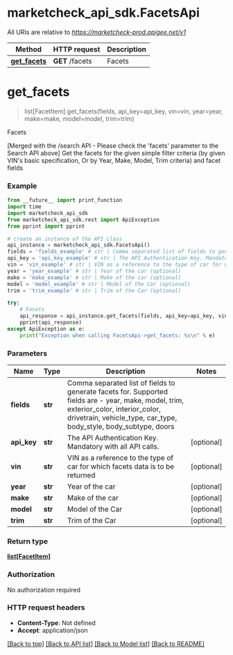 # marketcheck_api_sdk.FacetsApi

All URIs are relative to *https://marketcheck-prod.apigee.net/v1*

Method | HTTP request | Description
------------- | ------------- | -------------
[**get_facets**](FacetsApi.md#get_facets) | **GET** /facets | Facets


# **get_facets**
> list[FacetItem] get_facets(fields, api_key=api_key, vin=vin, year=year, make=make, model=model, trim=trim)

Facets

[Merged with the /search API - Please check the 'facets' parameter to the Search API above] Get the facets for the given simple filter criteria (by given VIN's basic specification, Or by Year, Make, Model, Trim criteria) and facet fields

### Example
```python
from __future__ import print_function
import time
import marketcheck_api_sdk
from marketcheck_api_sdk.rest import ApiException
from pprint import pprint

# create an instance of the API class
api_instance = marketcheck_api_sdk.FacetsApi()
fields = 'fields_example' # str | Comma separated list of fields to generate facets for. Supported fields are - year, make, model, trim, exterior_color, interior_color, drivetrain, vehicle_type, car_type, body_style, body_subtype, doors
api_key = 'api_key_example' # str | The API Authentication Key. Mandatory with all API calls. (optional)
vin = 'vin_example' # str | VIN as a reference to the type of car for which facets data is to be returned (optional)
year = 'year_example' # str | Year of the car (optional)
make = 'make_example' # str | Make of the car (optional)
model = 'model_example' # str | Model of the Car (optional)
trim = 'trim_example' # str | Trim of the Car (optional)

try:
    # Facets
    api_response = api_instance.get_facets(fields, api_key=api_key, vin=vin, year=year, make=make, model=model, trim=trim)
    pprint(api_response)
except ApiException as e:
    print("Exception when calling FacetsApi->get_facets: %s\n" % e)
```

### Parameters

Name | Type | Description  | Notes
------------- | ------------- | ------------- | -------------
 **fields** | **str**| Comma separated list of fields to generate facets for. Supported fields are - year, make, model, trim, exterior_color, interior_color, drivetrain, vehicle_type, car_type, body_style, body_subtype, doors | 
 **api_key** | **str**| The API Authentication Key. Mandatory with all API calls. | [optional] 
 **vin** | **str**| VIN as a reference to the type of car for which facets data is to be returned | [optional] 
 **year** | **str**| Year of the car | [optional] 
 **make** | **str**| Make of the car | [optional] 
 **model** | **str**| Model of the Car | [optional] 
 **trim** | **str**| Trim of the Car | [optional] 

### Return type

[**list[FacetItem]**](FacetItem.md)

### Authorization

No authorization required

### HTTP request headers

 - **Content-Type**: Not defined
 - **Accept**: application/json

[[Back to top]](#) [[Back to API list]](../README.md#documentation-for-api-endpoints) [[Back to Model list]](../README.md#documentation-for-models) [[Back to README]](../README.md)


